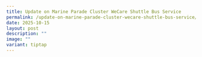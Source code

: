 ```yaml
---
title: Update on Marine Parade Cluster WeCare Shuttle Bus Service
permalink: /update-on-marine-parade-cluster-wecare-shuttle-bus-service/
date: 2025-10-15
layout: post
description: ""
image: ""
variant: tiptap
---
```

